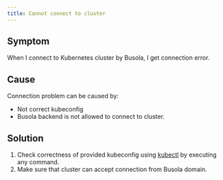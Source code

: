 ```yaml
---
title: Cannot connect to cluster
---
```


## Symptom

<!-- Describe the problem from the user's perspective. Provide the undesirable condition or symptom that the user may want to correct. This could be an error message or an undesirable state.
-->

When I connect to Kubernetes cluster by Busola, I get connection error.

## Cause

Connection problem can be caused by:

- Not correct kubeconfig
- Busola backend is not allowed to connect to cluster.

## Solution

1. Check correctness of provided kubeconfig using [kubectl](https://kubernetes.io/docs/reference/kubectl/) by executing any command.
2. Make sure that cluster can accept connection from Busola domain.
